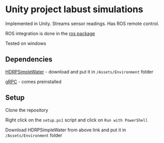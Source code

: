# Unity project labust simulations

Implemented in Unity. 
Streams sensor readings.
Has ROS remote control.

ROS integration is done in the [ros package](https://github.com/labust/unityrossample-ros)

Tested on windows

## Dependencies

[HDRPSimpleWater](https://github.com/flamacore/UnityHDRPSimpleWater) - download and put it in `/Assets/Environment` folder

[gRPC](https://github.com/grpc/grpc/tree/master/src/csharp/unitypackage/unitypackage_skeleton/Plugins) - comes preinstalled

## Setup

Clone the repository

Right click on the `setup.ps1` script and click on `Run with PowerShell`

Download HDRPSimpleWater from above link and put it in `/Assets/Environment` folder
